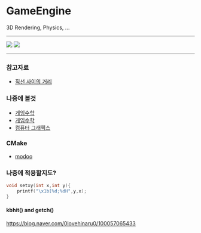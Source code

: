 # GameEngine

3D Rendering, Physics, ...
- - -

![](https://github.com/Jirung-E/JirungEngine/blob/main/screenshots/20220529_161112.gif)
![](https://github.com/Jirung-E/JirungEngine/blob/main/screenshots/20220608_181345.gif)


- - -
### 참고자료
 - [직선 사이의 거리](https://suhak.tistory.com/470)  

### 나중에 볼것
 - [게임수학](https://rito15.github.io/categories/game-mathematics/)
 - [게임수학](https://luv-n-interest.tistory.com/category/Game%20Developer%2C%20%EA%B2%8C%EC%9E%84%EA%B0%9C%EB%B0%9C%EC%9E%90)
 - [컴퓨터 그래픽스](https://professorleejaeman.tistory.com/category/Computer%20Graphics)

### CMake
 - [modoo](https://modoocode.com/332)  



### 나중에 적용할지도?
```c
void setxy(int x,int y){
    printf("\x1b[%d;%dH",y,x);
}
```

#### kbhit() and getch()
https://blog.naver.com/0lovehinaru0/100057065433
